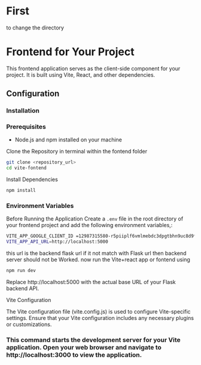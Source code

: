 # First

to change the directory
# Frontend for Your Project

This frontend application serves as the client-side component for your project. It is built using Vite, React, and other dependencies.

## Configuration

### Installation

### Prerequisites

 - Node.js and npm installed on your machine

Clone the Repository in terminal  within the fontend folder
```bash
git clone <repository_url>
cd vite-fontend
```

Install Dependencies

```bash
npm install
```

### Environment Variables
Before Running the Application
Create a `.env` file in the root directory of your frontend project and add the following environment variables,:

```bash
VITE_APP_GOOGLE_CLIENT_ID =12987315580-r5piiplf6vmlmebdc3dpgtbhn9uc8d9f.apps.googleusercontent.com
VITE_APP_API_URL=http://localhost:5000
```
this url is the backend flask url if it not match with Flask url then backend server should not be Worked.
now run the Vite+react app or fontend using
```bash
npm run dev
```

Replace http://localhost:5000 with the actual base URL of your Flask backend API.

Vite Configuration

The Vite configuration file (vite.config.js) is used to configure Vite-specific settings. Ensure that your Vite configuration includes any necessary plugins or customizations.
### This command starts the development server for your Vite application. Open your web browser and navigate to http://localhost:3000 to view the application.
